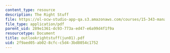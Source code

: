 ```yaml
---
content_type: resource
description: The Right Stuff
file: https://ol-ocw-studio-app-qa.s3.amazonaws.com/courses/15-343-managing-transformations-in-work-organizations-and-society-spring-2002/2f9aed05ab028cfcc5d43bd8054c1752_outlookrightstuff%28jun01%29.pdf
file_type: application/pdf
parent_uid: 289e1361-dc93-773a-ed47-e6a99d4f1f9a
resourcetype: Document
title: outlookrightstuff(jun01).pdf
uid: 2f9aed05-ab02-8cfc-c5d4-3bd8054c1752
---
```

